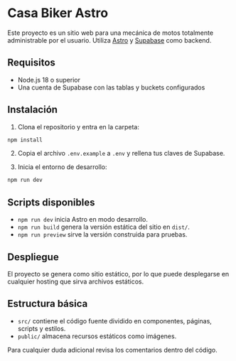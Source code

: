 # Casa Biker Astro

Este proyecto es un sitio web para una mecánica de motos totalmente administrable por el usuario. Utiliza [Astro](https://astro.build/) y [Supabase](https://supabase.com/) como backend.

## Requisitos

- Node.js 18 o superior
- Una cuenta de Supabase con las tablas y buckets configurados

## Instalación

1. Clona el repositorio y entra en la carpeta:

```bash
npm install
```

2. Copia el archivo `.env.example` a `.env` y rellena tus claves de Supabase.

3. Inicia el entorno de desarrollo:

```bash
npm run dev
```

## Scripts disponibles

- `npm run dev` inicia Astro en modo desarrollo.
- `npm run build` genera la versión estática del sitio en `dist/`.
- `npm run preview` sirve la versión construida para pruebas.

## Despliegue

El proyecto se genera como sitio estático, por lo que puede desplegarse en cualquier hosting que sirva archivos estáticos.

## Estructura básica

- `src/` contiene el código fuente dividido en componentes, páginas, scripts y estilos.
- `public/` almacena recursos estáticos como imágenes.

Para cualquier duda adicional revisa los comentarios dentro del código.
